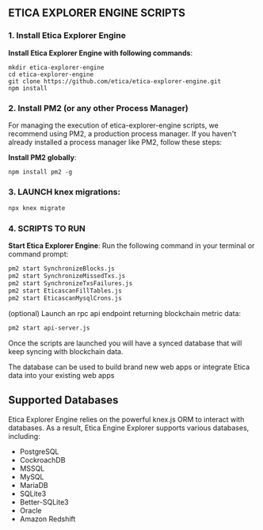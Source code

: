 ## ETICA EXPLORER ENGINE SCRIPTS



### 1. **Install Etica Explorer Engine**

**Install Etica Explorer Engine with following commands**:
```
mkdir etica-explorer-engine
cd etica-explorer-engine
git clone https://github.com/etica/etica-explorer-engine.git
npm install
```

### 2. Install PM2 (or any other Process Manager)

For managing the execution of etica-explorer-engine scripts, we recommend using PM2, a production process manager. If you haven't already installed a process manager like PM2, follow these steps:

**Install PM2 globally**:
```
npm install pm2 -g
```

### 3. LAUNCH knex migrations:
```bash
npx knex migrate
```


### 4. SCRIPTS TO RUN

**Start Etica Explorer Engine**: Run the following command in your terminal or command prompt:

```bash
pm2 start SynchronizeBlocks.js 
pm2 start SynchronizeMissedTxs.js 
pm2 start SynchronizeTxsFailures.js
pm2 start EticascanFillTables.js 
pm2 start EticascanMysqlCrons.js 
```

(optional) Launch an rpc api endpoint returning blockchain metric data:
```bash
pm2 start api-server.js
```


Once the scripts are launched you will have a synced database that will keep syncing with blockchain data.

The database can be used to build brand new web apps or integrate Etica data into your existing web apps

## Supported Databases

Etica Explorer Engine relies on the powerful knex.js ORM to interact with databases. As a result, Etica Engine Explorer supports various databases, including:
- PostgreSQL
- CockroachDB
- MSSQL
- MySQL
- MariaDB
- SQLite3
- Better-SQLite3
- Oracle
- Amazon Redshift